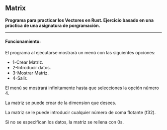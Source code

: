 ## Matrix
**Programa para practicar los Vectores en Rust.  Ejercicio basado en una práctica de una asignatura de porgramación.**

****
#### Funcionamiento:
El programa al ejecutarse mostrará un menú con las siguientes opciones:
-  1-Crear Matriz.
-  2-Introducir datos.
-  3-Mostrar Matriz.
- 4-Salir.

El menú se mostrará infinitamente hasta que selecciones la opción número 4.

La matriz se puede crear de la dimension que desees.

La matriz se le puede introducir cualquier número de coma flotante (f32).

Si no se especifican los datos, la matriz se rellena con 0s.